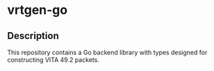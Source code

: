 # vrtgen-go


## Description

This repository contains a Go backend library with types designed for constructing VITA 49.2 packets.
